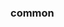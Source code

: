 <!-- Space: TerraformProviderDiscord -->
<!-- Parent: Project -->
<!-- Title: Project Examples -->

<!-- Label: Examples -->
<!-- Include: docs/disclaimer.md -->
<!-- Include: ac:toc -->

### common
